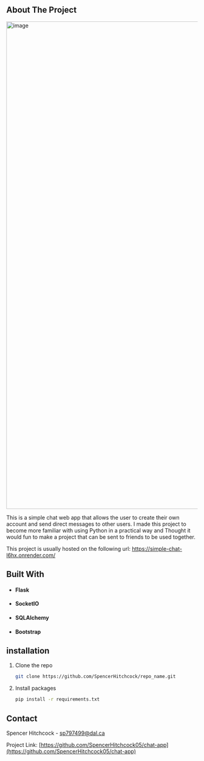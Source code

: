 ## About The Project


<img width="1280" alt="image" src="https://github.com/user-attachments/assets/3e8a0809-26f8-4267-acab-b081d21a4b9a">

This is a simple chat web app that allows the user to create their own account and send direct messages to other users. I made this project to become more familiar with using Python in a practical way
and Thought it would fun to make a project that can be sent to friends to be used together.

This project is usually hosted on the following url:  https://simple-chat-l6hx.onrender.com/

## Built With

* #### Flask
* #### SocketIO
* #### SQLAlchemy
* #### Bootstrap

## installation

1. Clone the repo
   ```sh
   git clone https://github.com/SpencerHitchcock/repo_name.git
   ```
2. Install packages
   ```sh
   pip install -r requirements.txt
   ```

## Contact

Spencer Hitchcock - sp797499@dal.ca

Project Link: [https://github.com/SpencerHitchcock05/chat-app](https://github.com/SpencerHitchcock05/chat-app)
